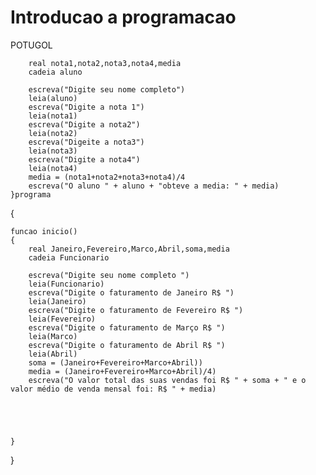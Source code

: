 # Introducao a programacao

POTUGOL

		real nota1,nota2,nota3,nota4,media
		cadeia aluno

		escreva("Digite seu nome completo")
		leia(aluno)
		escreva("Digite a nota 1")
		leia(nota1)
		escreva("Digite a nota2")
		leia(nota2)
		escreva("Digeite a nota3")
		leia(nota3)
		escreva("Digite a nota4")
		leia(nota4)
		media = (nota1+nota2+nota3+nota4)/4
		escreva("O aluno " + aluno + "obteve a media: " + media)
	}programa
{
	
	funcao inicio()
	{
		real Janeiro,Fevereiro,Marco,Abril,soma,media
		cadeia Funcionario

		escreva("Digite seu nome completo ")
		leia(Funcionario)
		escreva("Digite o faturamento de Janeiro R$ ")
		leia(Janeiro)
		escreva("Digite o faturamento de Fevereiro R$ ")
		leia(Fevereiro)
		escreva("Digite o faturamento de Março R$ ")
		leia(Marco)
		escreva("Digite o faturamento de Abril R$ ")
		leia(Abril)
		soma = (Janeiro+Fevereiro+Marco+Abril))
		media = (Janeiro+Fevereiro+Marco+Abril)/4)
		escreva("O valor total das suas vendas foi R$ " + soma + " e o valor médio de venda mensal foi: R$ " + media)
		
		
		
	
		
	}
}
